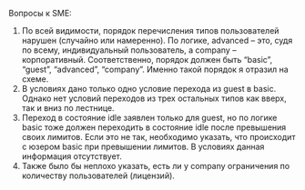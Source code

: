 Вопросы к SME:

1.	По всей видимости, порядок перечисления типов пользователей нарушен (случайно или намеренно). По логике, advanced – это, судя по всему, индивидуальный пользователь, а company – корпоративный. Соответственно, порядок должен быть “basic”, “guest”, “advanced”, “company”. Именно такой порядок я отразил на схеме.
2.	В условиях дано только одно условие перехода из guest в basic. Однако нет условий переходов из трех остальных типов как вверх, так и вниз по лестнице.
3.	Переход в состояние idle заявлен только для guest, но по логике basic тоже должен переходить в состояние idle после превышения своих лимитов. Если это не так, необходимо указать, что происходит с юзером basic при превышении лимитов. В условиях данная информация отсутствует.  
4.	Также было бы неплохо указать, есть ли у company ограничения по количеству пользователей (лицензий).

